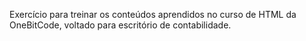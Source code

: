 Exercício para treinar os conteúdos aprendidos no curso de HTML da OneBitCode, voltado para escritório de contabilidade.
